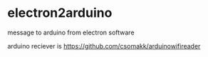 # electron2arduino
message to arduino from electron software

arduino reciever is https://github.com/csomakk/arduinowifireader
